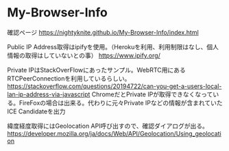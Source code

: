# My-Browser-Info

確認ページ
https://nightyknite.github.io/My-Browser-Info/index.html

Public IP Address取得はipifyを使用。（Herokuを利用、利用制限はなし、個人情報の取得はしていないとの事）
https://www.ipify.org/

Private IPはStackOverFlowにあったサンプル。WebRTC用にあるRTCPeerConnectionを利用しているらしい。
https://stackoverflow.com/questions/20194722/can-you-get-a-users-local-lan-ip-address-via-javascript
ChromeだとPrivate IPが取得できなくなっている。FireFoxの場合は出来る。代わりに元々Private IPなどの情報が含まれていたICE Candidateを出力

緯度経度取得にはGeolocation API呼び出すので、確認ダイアログが出る。
https://developer.mozilla.org/ja/docs/Web/API/Geolocation/Using_geolocation

